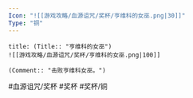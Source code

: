 ```yaml
---
Icon: "![[游戏攻略/血源诅咒/奖杯/亨维科的女巫.png|30]]"
Type: "铜"
---
```

```ad-common-bronze-trophy
title: (Title:: "亨维科的女巫")
![[游戏攻略/血源诅咒/奖杯/亨维科的女巫.png|100]]

(Comment:: "击败亨维科女巫。")
```

#血源诅咒/奖杯 #奖杯 #奖杯/铜
